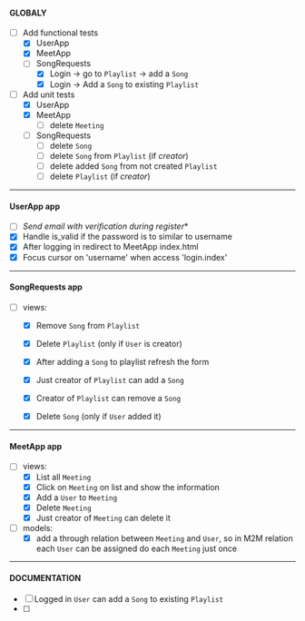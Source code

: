 #### GLOBALY
- [ ] Add functional tests
  - [x] UserApp
  - [x] MeetApp
  - [ ] SongRequests
    - [x] Login -> go to `Playlist` -> add a `Song`
    - [x] Login -> Add a `Song` to existing `Playlist`
- [ ] Add unit tests
  - [x] UserApp
  - [x] MeetApp
    - [ ] delete `Meeting`
  - [ ] SongRequests
    - [ ] delete `Song`
    - [ ] delete `Song` from `Playlist` (if *creator*)
    - [ ] delete added `Song` from not created `Playlist`
    - [ ] delete `Playlist` (if *creator*)

---
#### UserApp app
- [ ] *Send email with verification during register**
- [x] Handle is_valid if the password is to similar to username
- [x] After logging in redirect to MeetApp index.html
- [x] Focus cursor on 'username' when access 'login.index'

---
#### SongRequests app
- [ ] views:
  - [x] Remove `Song` from `Playlist`
  - [x] Delete `Playlist` (only if `User` is creator)
  - [x] After adding a `Song` to playlist refresh the form
  - [x] Just creator of `Playlist` can add a `Song`
  - [x] Creator of `Playlist` can remove a `Song`
  - [x] Delete `Song` (only if `User` added it)


---
#### MeetApp app
- [ ] views:
  - [x] List all `Meeting`
  - [x] Click on `Meeting` on list and show the information
  - [x] Add a `User` to `Meeting`
  - [x] Delete `Meeting`
  - [x] Just creator of `Meeting` can delete it
- [ ] models:
  - [x] add a through relation between `Meeting` and `User`, so in M2M relation each `User` can be assigned do each `Meeting` just once

---
#### DOCUMENTATION
- [ ] Logged in `User` can add a `Song` to existing `Playlist`
- [ ] 